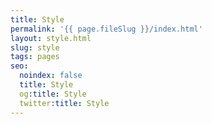 ```yaml
---
title: Style
permalink: '{{ page.fileSlug }}/index.html'
layout: style.html
slug: style
tags: pages
seo:
  noindex: false
  title: Style
  og:title: Style
  twitter:title: Style
---
```




